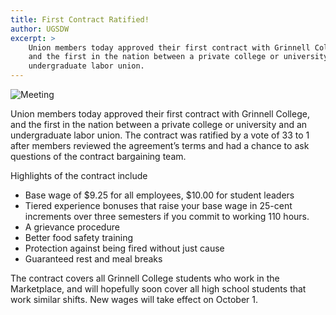 ```yaml
---
title: First Contract Ratified!
author: UGSDW
excerpt: >
    Union members today approved their first contract with Grinnell College,
    and the first in the nation between a private college or university and an
    undergraduate labor union. 
---
```


![Meeting](https://ugsdw.files.wordpress.com/2016/09/mtg_1_edited.jpg)

Union members today approved their first contract with Grinnell College, and
the first in the nation between a private college or university and an
undergraduate labor union.  The contract was ratified by a vote of 33 to 1
after members reviewed the agreement’s terms and had a chance to ask questions
of the contract bargaining team.

Highlights of the contract include

 - Base wage of $9.25 for all employees, $10.00 for student leaders
 - Tiered experience bonuses that raise your base wage in 25-cent increments
   over three semesters if you commit to working 110 hours.
 - A grievance procedure
 - Better food safety training
 - Protection against being fired without just cause
 - Guaranteed rest and meal breaks

The contract covers all Grinnell College students who work in the Marketplace,
and will hopefully soon cover all high school students that work similar
shifts.  New wages will take effect on October 1.

